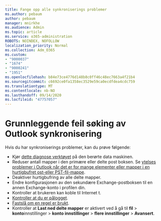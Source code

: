 ```yaml
---
title: Fange opp alle synkroniserings problemer
ms.author: pebaum
author: pebaum
manager: mnirkhe
ms.audience: Admin
ms.topic: article
ms.service: o365-administration
ROBOTS: NOINDEX, NOFOLLOW
localization_priority: Normal
ms.collection: Adm_O365
ms.custom:
- "9000037"
- "1674"
- "9000241"
- "1951"
ms.openlocfilehash: b84e73ce4776d148b8c0ff46c48ec7663a4f21b4
ms.sourcegitcommit: c6692ce0fa1358ec3529e59ca0ecdfdea4cdc759
ms.translationtype: MT
ms.contentlocale: nb-NO
ms.lasthandoff: 09/14/2020
ms.locfileid: "47757057"
---
```

# <a name="basic-outlook-sync-troubleshooting"></a>Grunnleggende feil søking av Outlook synkronisering

Hvis du har synkroniserings problemer, kan du prøve følgende:

- Kjør [dette diagnose verktøyet](https://aka.ms/sara-outlooksendreceive) på den berørte data maskinen.
- Reduser antall mapper i den primære eller delte post boksen. Se [ytelses problemer i Outlook når det er for mange elementer eller mapper i en hurtigbufret ost-eller PST-fil-mappe](https://support.microsoft.com/help/2768656/outlook-performance-issues-when-there-are-too-many-items-or-folders-in).
- Deaktiver hurtigbufring av alle delte mapper.
- Endre konfigurasjonen av den sekundære Exchange-postboksen til en annen Exchange-konto i profilen din.
- Kontroller at brukeren kan koble til Internet t. 
- [Kontroller at du er pålogget](https://support.office.com/article/2460e4a8-16c7-47fc-b204-b1549275aac9).
- [Fastslå om en regel er brukt](https://support.office.com/article/C24F5DEA-9465-4DF4-AD17-A50704D66C59).
- Kontroller at **Last ned delte mapper** er aktivert ved å gå til **fil**  >  **konto**innstillinger  >  **konto innstillinger**  >  **flere innstillinger**  >  **Avansert**.
